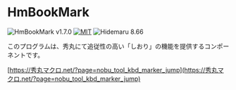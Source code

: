 # HmBookMark

![HmBookMark v1.7.0](https://img.shields.io/badge/HmBookMark-v1.7.0-6479ff.svg)
[![MIT](https://img.shields.io/badge/license-MIT-blue.svg?style=flat)](LICENSE)
![Hidemaru 8.66](https://img.shields.io/badge/Hidemaru-v8.66-6479ff.svg)

このプログラムは、秀丸にて追従性の高い「しおり」の機能を提供するコンポーネントです。

[https://秀丸マクロ.net/?page=nobu_tool_kbd_marker_jump](https://秀丸マクロ.net/?page=nobu_tool_kbd_marker_jump)

